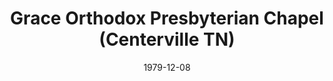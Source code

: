 ---
date: &id001 1979-12-08
end_date: null
location:
  address: null
  city: Centerville
  state: TN
minister:
- end: 1981-01-01
  name: John Mason
  start: 1979-12-08
  type: Supply Pastor
ministers:
- John Mason
name: Grace Orthodox Presbyterian Chapel
names:
- end: 1983-05-02
  name: Grace Orthodox Presbyterian Chapel
  start: 1979-12-08
origination_date: *id001
raw_data: "TN Centerville\n\nGrace Orthodox Presbyterian Chapel  (December 8, 1979\u2013\
  May 2, 1983)\n(transferred to the Presbyterian Church in America, May 2, 1983)\n\
  Supply: John Mason, 1979\u201381"
received_from: null
states:
- TN
status:
  active: false
  end_date: 1983-05-02
  reason: transfer
  received_from: null
  withdrawal_to: Presbyterian Church in America
title: Grace Orthodox Presbyterian Chapel (Centerville TN)
year_established:
- 1979

---